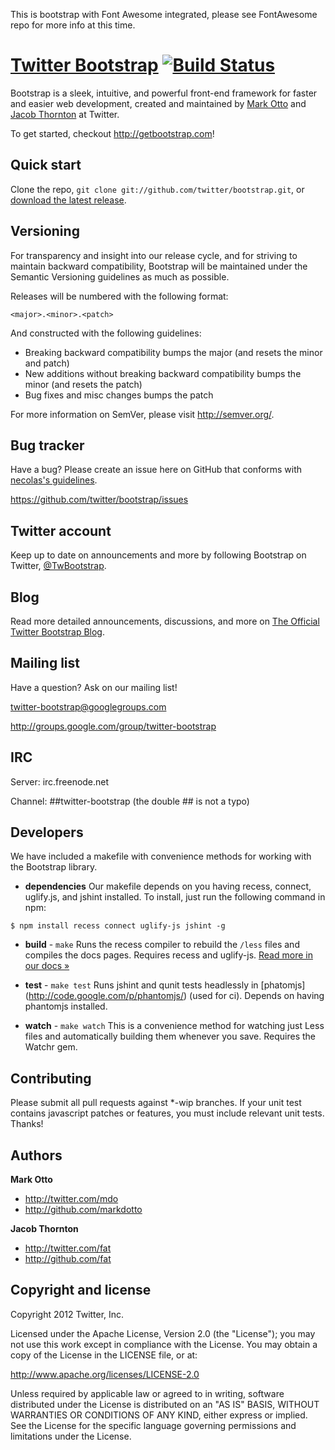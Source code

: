 This is bootstrap with Font Awesome integrated, please see FontAwesome repo for more info at this time.

[Twitter Bootstrap](http://twitter.github.com/bootstrap) [![Build Status](https://secure.travis-ci.org/twitter/bootstrap.png)](http://travis-ci.org/twitter/bootstrap)
=================

Bootstrap is a sleek, intuitive, and powerful front-end framework for faster and easier web development, created and maintained by [Mark Otto](http://twitter.com/mdo) and [Jacob Thornton](http://twitter.com/fat) at Twitter.

To get started, checkout http://getbootstrap.com!



Quick start
-----------

Clone the repo, `git clone git://github.com/twitter/bootstrap.git`, or [download the latest release](https://github.com/twitter/bootstrap/zipball/master).



Versioning
----------

For transparency and insight into our release cycle, and for striving to maintain backward compatibility, Bootstrap will be maintained under the Semantic Versioning guidelines as much as possible.

Releases will be numbered with the following format:

`<major>.<minor>.<patch>`

And constructed with the following guidelines:

* Breaking backward compatibility bumps the major (and resets the minor and patch)
* New additions without breaking backward compatibility bumps the minor (and resets the patch)
* Bug fixes and misc changes bumps the patch

For more information on SemVer, please visit http://semver.org/.



Bug tracker
-----------

Have a bug? Please create an issue here on GitHub that conforms with [necolas's guidelines](https://github.com/necolas/issue-guidelines).

https://github.com/twitter/bootstrap/issues



Twitter account
---------------

Keep up to date on announcements and more by following Bootstrap on Twitter, [@TwBootstrap](http://twitter.com/TwBootstrap).



Blog
----

Read more detailed announcements, discussions, and more on [The Official Twitter Bootstrap Blog](http://blog.getbootstrap.com).



Mailing list
------------

Have a question? Ask on our mailing list!

twitter-bootstrap@googlegroups.com

http://groups.google.com/group/twitter-bootstrap



IRC
---

Server: irc.freenode.net

Channel: ##twitter-bootstrap (the double ## is not a typo)



Developers
----------

We have included a makefile with convenience methods for working with the Bootstrap library.

+ **dependencies**
Our makefile depends on you having recess, connect, uglify.js, and jshint installed. To install, just run the following command in npm:

```
$ npm install recess connect uglify-js jshint -g
```

+ **build** - `make`
Runs the recess compiler to rebuild the `/less` files and compiles the docs pages. Requires recess and uglify-js. <a href="http://twitter.github.com/bootstrap/less.html#compiling">Read more in our docs &raquo;</a>

+ **test** - `make test`
Runs jshint and qunit tests headlessly in [phatomjs] (http://code.google.com/p/phantomjs/) (used for ci). Depends on having phantomjs installed.

+ **watch** - `make watch`
This is a convenience method for watching just Less files and automatically building them whenever you save. Requires the Watchr gem.



Contributing
------------

Please submit all pull requests against *-wip branches. If your unit test contains javascript patches or features, you must include relevant unit tests. Thanks!



Authors
-------

**Mark Otto**

+ http://twitter.com/mdo
+ http://github.com/markdotto

**Jacob Thornton**

+ http://twitter.com/fat
+ http://github.com/fat



Copyright and license
---------------------

Copyright 2012 Twitter, Inc.

Licensed under the Apache License, Version 2.0 (the "License");
you may not use this work except in compliance with the License.
You may obtain a copy of the License in the LICENSE file, or at:

   http://www.apache.org/licenses/LICENSE-2.0

Unless required by applicable law or agreed to in writing, software
distributed under the License is distributed on an "AS IS" BASIS,
WITHOUT WARRANTIES OR CONDITIONS OF ANY KIND, either express or implied.
See the License for the specific language governing permissions and
limitations under the License.
